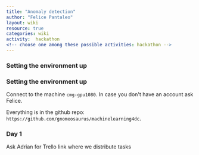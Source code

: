 ```yaml
---
title: "Anomaly detection"
author: "Felice Pantaleo"
layout: wiki
resource: true
categories: wiki
activity:  hackathon
<!-- choose one among these possible activities: hackathon -->
---
```


### Setting the environment up

### Setting the environment up
Connect to the machine `cmg-gpu1080`. In case you don't have an account ask Felice.

Everything is in the github repo: `https://github.com/gnomeosaurus/machinelearning4dc`.

### Day 1

Ask Adrian for Trello link where we distribute tasks
